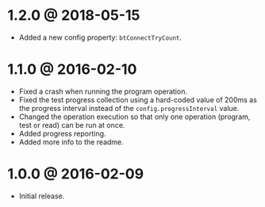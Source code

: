 1.2.0 @ 2018-05-15
==================

  * Added a new config property: `btConnectTryCount`.

1.1.0 @ 2016-02-10
==================

  * Fixed a crash when running the program operation.
  * Fixed the test progress collection using a hard-coded value of 200ms as the progress interval instead
    of the `config.progressInterval` value.
  * Changed the operation execution so that only one operation (program, test or read) can be run at once.
  * Added progress reporting.
  * Added more info to the readme.

1.0.0 @ 2016-02-09
==================

  * Initial release.
